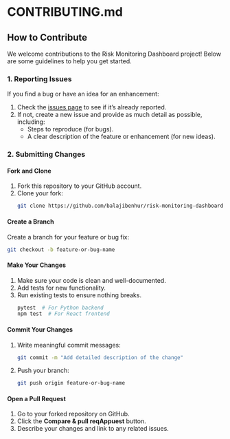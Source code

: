 # CONTRIBUTING.md

## How to Contribute
We welcome contributions to the Risk Monitoring Dashboard project! Below are some guidelines to help you get started.

### 1. Reporting Issues
If you find a bug or have an idea for an enhancement:
1. Check the [issues page](https://github.com/balajibenhur/risk-monitoring-dashboard/issues) to see if it’s already reported.
2. If not, create a new issue and provide as much detail as possible, including:
   - Steps to reproduce (for bugs).
   - A clear description of the feature or enhancement (for new ideas).

### 2. Submitting Changes
#### Fork and Clone
1. Fork this repository to your GitHub account.
2. Clone your fork:
   ```bash
   git clone https://github.com/balajibenhur/risk-monitoring-dashboard.git
   ```

#### Create a Branch
Create a branch for your feature or bug fix:
```bash
git checkout -b feature-or-bug-name
```

#### Make Your Changes
1. Make sure your code is clean and well-documented.
2. Add tests for new functionality.
3. Run existing tests to ensure nothing breaks.
   ```bash
   pytest  # For Python backend
   npm test  # For React frontend
   ```

#### Commit Your Changes
1. Write meaningful commit messages:
   ```bash
   git commit -m "Add detailed description of the change"
   ```

2. Push your branch:
   ```bash
   git push origin feature-or-bug-name
   ```

#### Open a Pull Request
1. Go to your forked repository on GitHub.
2. Click the **Compare & pull reqAppuest** button.
3. Describe your changes and link to any related issues.
